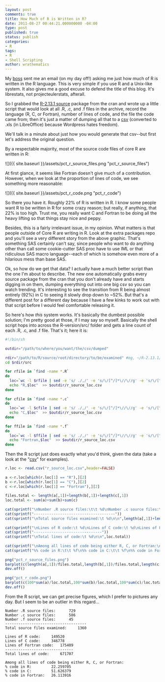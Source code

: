 ```yaml
---
layout: post
comments: true
title: How Much of R is Written in R?
date: 2011-08-27 00:44:21.000000000 -04:00
type: post
published: true
status: publish
categories:
- R
tags:
- R
- Shell Scripting
author: wrathematics
---
```



My [boss](http://r4stats.com) sent me an email (on my day off!) asking
me just how much of R is written in the R language. This is very simple
if you use R and a Unix-like system. It also gives me a good excuse to
defend the title of this blog. It's librestats, not projecteulerstats,
afterall.

So I grabbed the [R-2.13.1
source](http://cran.r-project.org/src/base/R-2/R-2.13.1.tar.gz) package
from the cran and wrote up a little script that would look at all .R,
.c, and .f files in the archive, record the language (R, C, or Fortran),
number of lines of code, and the file the code came from; then it's just
a matter of dumping all that to a
[csv](http://librestats.files.wordpress.com/2011/08/r_source_loc.xls)
(converted to .xls (in LibreOffice) because Wordpress hates freedom).

We'll talk in a minute about just how you would generate that csv--but
first let's address the original question.

By a respectable majority, most of the source code files of core R are
written in R:

![]({{ site.baseurl }}/assets/pct_r_source_files.png "pct_r_source_files")

At first glance, it seems like Fortran doesn't give much of a
contribution. However, when we look at the proportion of lines of code,
we see something more reasonable:

![]({{ site.baseurl }}/assets/pct_r_code.png "pct_r_code")

So there you have it. Roughly 22% of R is written in R. I know some people
want R to be written in R for some crazy reason; but really, if
anything, that 22% is too high. Trust me, you really want C and Fortran
to be doing all the heavy lifting so that things stay nice and peppy.

Besides, this is a fairly irrelevant issue, in my opinion. What matters
is that people outside of Core R are writing in R. Look at the extra
packages repo and you'll see a very different story from the above
graphic. That's something SAS certainly can't say, since people who want
to do anything other than call some cookie-cutter SAS proc have to use
IML or that ridiculous SAS macro language--each of which is somehow even
more of a hilarious mess than base SAS.

Ok, so how do we get that data? I actually have a much better script
than the one I'm about to describe. The new one automatically grabs
every source package from the cran that you don't already have and
starts digging in on them, dumping everything out into one big csv so
you can watch trending. It's interesting to see the transition from R
being almost entirely (92%) in C to seeing it slowly drop down to \~52%.
But that's a different post for a different day because I have a few
kinks to work out with that script before I would feel comfortable
releasing it.

So here's how *this* system works. It's basically the dumbest possible
solution; I'm pretty good at those, if I may say so myself. Basically
the shell script hops into across the R-version/src/ folder and gets a
line count of each .R, .c, and .f file. That's it; here it is:

```bash
#!/bin/sh
 
outdir="/path/to/where/you/want/the/csv/dumped"
 
rdir="/path/to/R/source/root/directory/to/be/examined" #eg, ~/R-2.13.1/
cd $rdir/src
 
for rfile in `find -name *.R`
do
  loc=`wc -l $rfile | sed -e 's/ ./,/' -e 's/\/[^/]*\//\//g' -e 's/\/[^/]*\//\//g' -e 's/\/[^/]*\///g' -e 's/\///'`
  echo "R,$loc"  >> $outdir/r_source_loc.csv
done
 
for cfile in `find -name *.c`
do
  loc=`wc -l $cfile | sed -e 's/ ./,/' -e 's/\/[^/]*\//\//g' -e 's/\/[^/]*\//\//g' -e 's/\/[^/]*\///g' -e 's/\///'`
  echo "C,$loc"  >> $outdir/r_source_loc.csv
done
 
for ffile in `find -name *.f`
do
  loc=`wc -l $ffile | sed -e 's/ ./,/' -e 's/\/[^/]*\//\//g' -e 's/\/[^/]*\//\//g' -e 's/\/[^/]*\///g' -e 's/\///'`
  echo "Fortran,$loc"  >> $outdir/r_source_loc.csv
done
```

Then the R script just does exactly what you'd think, given the data
(take a look at the
"[csv](http://librestats.files.wordpress.com/2011/08/r_source_loc.xls)"
for examples).

```R
r.loc <- read.csv("r_source_loc.csv",header=FALSE)
 
a <-r.loc[which(r.loc[1] == "R"),][2]
b <-r.loc[which(r.loc[1] == "C"),][2]
c <-r.loc[which(r.loc[1] == "Fortran"),][2]
 
files.total <- length(a[,1])+length(b[,1])+length(c[,1])
loc.total <- sum(a)+sum(b)+sum(c)
 
cat(sprintf("\nNumber .R source files:\t\t %d\nNumber .c source files:\t\t %d\nNumber .f source files:\t\t %d\n",length(a[,1]),length(b[,1]),length(c[,1])))
cat(sprintf("-------------------------------------"))
cat(sprintf("\nTotal source files examined:\t %d\n\n",length(a[,1])+length(b[,1])+length(c[,1])))
 
cat(sprintf("\nLines of R code:\t %d\nLines of C code:\t %d\nLines of Fortran code:\t %d\n",sum(a),sum(b),sum(c)))
cat(sprintf("-------------------------------"))
cat(sprintf("\nTotal lines of code:\t %d\n\n",loc.total))
 
cat(sprintf("\nAmong all lines of code being either R, C, or Fortran:\n"))
cat(sprintf("%% code in R:\t\t %f\n%% code in C:\t\t %f\n%% code in Fortran:\t %f\n",100*sum(a)/loc.total,100*sum(b)/loc.total,100*sum(c)/loc.total))
 
png("pct_r_source_files.png")
barplot(c(length(a[,1])/files.total,length(b[,1])/files.total,length(c[,1])/files.total),main="Percent of Core R Sourcecode Files",names.arg=c("R","C","Fortran"))
dev.off()
 
png("pct_r_code.png")
barplot(c(100*sum(a)/loc.total,100*sum(b)/loc.total,100*sum(c)/loc.total),main="Percent of Core R Lines of Code",names.arg=c("R","C","Fortran"))
dev.off()
```

From the R script, we can get precise figures, which I prefer to
pictures any day. But I seem to be an outlier in this regard...

```
Number .R source files:      729
Number .c source files:      586
Number .f source files:      45
-------------------------------------
Total source files examined:     1360
 
Lines of R code:     149520
Lines of C code:     346778
Lines of Fortran code:   175409
-------------------------------
Total lines of code:     671707
 
Among all lines of code being either R, C, or Fortran:
% code in R:         22.259705
% code in C:         51.626379
% code in Fortran:   26.113916
```
